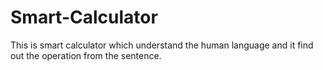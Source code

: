 # Smart-Calculator
This is smart calculator which understand the human language and it find out the operation from the sentence.

